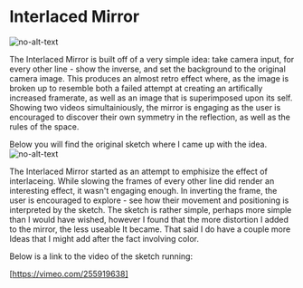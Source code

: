 # Interlaced Mirror

![no-alt-text](https://i.imgur.com/bKlEz2r.png "Wide-angle")

The Interlaced Mirror is built off of a very simple idea: take camera input, for every other line - show the inverse, and set the background to the original camera image. This produces an almost retro effect where, as the image is broken up to resemble both a failed attempt at creating an artifically increased framerate, as well as an image that is superimposed upon its self. Showing two videos simultainiously, the mirror is engaging as the user is encouraged to discover their own symmetry in the reflection, as well as the rules of the space.  

Below you will find the original sketch where I came up with the idea.
![no-alt-text](https://i.imgur.com/LJw8KlR.png)

The Interlaced Mirror started as an attempt to emphisize the effect of interlaceing. While slowing the frames of every other line did render an interesting effect, it wasn't engaging enough. In inverting the frame, the user is encouraged to explore - see how their movement and positioning is interpreted by the sketch. The sketch is rather simple, perhaps more simple than I would have wished, however I found that the more distortion I added to the mirror, the less useable It became. That said I do have a couple more Ideas that I might add after the fact involving color.

Below is a link to the video of the sketch running:

[https://vimeo.com/255919638]
